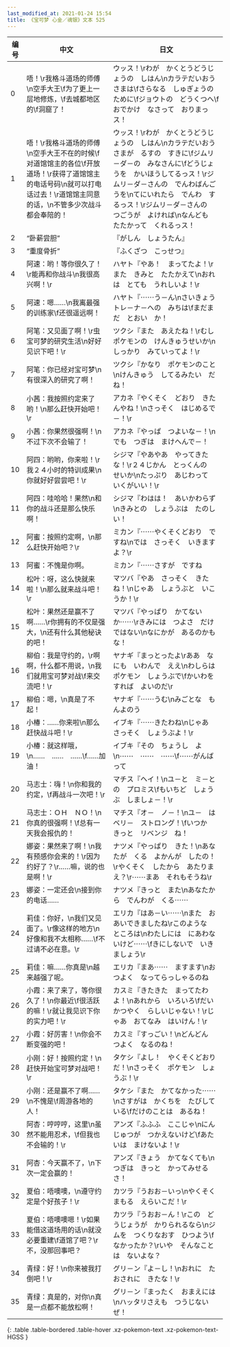 ```yaml
---
last_modified_at: 2021-01-24 15:54
title: 《宝可梦 心金／魂银》文本 525
---
```

| 编号 | 中文 | 日文 |
| ---- | ---- | ---- |
| 0 | 唔！\r我格斗道场的师傅\n空手大王\f为了更上一层地修炼，\f去城都地区的\f洞窟了！ | ウッス！\rわが　かくとうどうじょうの　しはん\nカラテだいおう　さまは\fさらなる　しゅぎょうの　ために\fジョウトの　どうくつへ\fおでかけ　なさって　おりまっス！ |
| 1 | 唔！\r我格斗道场的师傅\n空手大王不在的时候\f对道馆馆主的各位\f开放道场！\r获得了道馆馆主的电话号码\n就可以打电话过去！\r道馆馆主同意的话，\n不管多少次战斗都会奉陪的！ | ウッス！\rわが　かくとうどうじょうの　しはん\nカラテだいおう　さまが　るすの　すきに\fジムリ－ダ－の　みなさんに\fどうじょうを　かいほうしてるっス！\rジムリ－ダ－さんの　でんわばんごうを\nてにいれたら　でんわ　するっス！\rジムリ－ダ－さんの　つごうが　よければ\nなんども　たたかって　くれるっス！ |
| 2 | “卧薪尝胆” | 『がしん　しょうたん』 |
| 3 | “重度骨折” | 『ふくざつ　こっせつ』 |
| 4 | 阿速：哟！等你很久了！\r能再和你战斗\n我很高兴啊！\r | ハヤト『やあ！　まってたよ！\rまた　きみと　たたかえて\nおれは　とても　うれしいよ！\r |
| 5 | 阿速：嗯……\n我离最强的训练家\f还很遥远啊！ | ハヤト『⋯⋯う－ん\nさいきょう　トレ－ナ－への　みちは\fまだまだ　とおい　か！ |
| 6 | 阿笔：又见面了啊！\r虫宝可梦的研究生活\n好好见识下吧！\r | ツクシ『また　あえたね！\rむしポケモンの　けんきゅうせいか\nしっかり　みていってよ！\r |
| 7 | 阿笔：你已经对宝可梦\n有很深入的研究了啊！ | ツクシ『かなり　ポケモンのこと\nけんきゅう　してるみたい　だね！ |
| 8 | 小茜：我按照约定来了哟！\n那么赶快开始吧！\r | アカネ『やくそく　どおり　きたんやね！\nさっそく　はじめるで－！\r |
| 9 | 小茜：你果然很强啊！\n不过下次不会输了！ | アカネ『やっぱ　つよいな－！\nでも　つぎは　まけへんで－！ |
| 10 | 阿四：哟哟，你来啦！\r我２４小时的特训成果\n你就好好尝尝吧！\r | シジマ『やあやあ　やってきたな！\r２４じかん　とっくんの　せいか\nたっぷり　あじわって　いくがいい！\r |
| 11 | 阿四：哇哈哈！果然\n和你的战斗还是那么快乐啊！ | シジマ『わはは！　あいかわらず\nきみとの　しょうぶは　たのしい！ |
| 12 | 阿蜜：按照约定啊，\n那么赶快开始吧？\r | ミカン『⋯⋯やくそくどおり　ですね\nでは　さっそく　いきますよ？\r |
| 13 | 阿蜜：不愧是你啊。 | ミカン『⋯⋯さすが　ですね |
| 14 | 松叶：呀，这么快就来啦！\n那么就来战斗吧！\r | マツバ『やあ　さっそく　きたね！\nじゃあ　しょうぶと　いこうか！\r |
| 15 | 松叶：果然还是赢不了啊……\r你拥有的不仅是强大，\n还有什么其他秘诀的吧！ | マツバ『やっぱり　かてないか⋯⋯\rきみには　つよさ　だけではない\nなにかが　あるのかもな！ |
| 16 | 柳伯：我是守约的，\r啊啊，什么都不用说，\n我们就用宝可梦对战\f来交流吧！\r | ヤナギ『まっとったよ\rああ　なにも　いわんで　ええ\nわしらは　ポケモン　しょうぶで\fかいわを　すれば　よいのだ\r |
| 17 | 柳伯：嗯，\n真是了不起！ | ヤナギ『⋯⋯うむ\nみごとな　もんよのう |
| 18 | 小椿：……你来啦\n那么赶快战斗吧！\r | イブキ『⋯⋯きたわね\nじゃあ　さっそく　しょうぶよ！\r |
| 19 | 小椿：就这样哦，\n……　……　……\f……加油！ | イブキ『その　ちょうし　よ\n⋯⋯　⋯⋯　⋯⋯\f⋯⋯がんばって |
| 20 | 马志士：嗨！\n你和我的约定，\f再战斗一次吧！\r | マチス『ヘイ！\nユ－と　ミ－との　プロミス\fもいちど　しょうぶ　しましょ－！\r |
| 21 | 马志士：ＯＨ　ＮＯ！\n你真的很强啊！\f总有一天我会报仇的！ | マチス『オ－　ノ－！\nユ－　は　ベリ－　ストロング！\fいつか　きっと　リベンジ　ね！ |
| 22 | 娜姿：果然来了啊！\n我有预感你会来的！\r因为约好了？\r……嘛，说的也是啊！\r | ナツメ『やっぱり　きた！\nあなたが　くる　よかんが　したの！\rやくそく　したから　あたりまえ？\r⋯⋯まあ　それもそうね\r |
| 23 | 娜姿：一定还会\n接到你的电话…… | ナツメ『きっと　また\nあなたから　でんわが　くる⋯⋯ |
| 24 | 莉佳：你好，\n我们又见面了。\r像这样的地方\n好像和我不太相称……\f不过请不必在意。\r | エリカ『はあ－い⋯⋯\nまた　おあいできましたね\rこのような　ところは\nわたしには　にあわないけど⋯⋯\fきにしないで　いきましょう\r |
| 25 | 莉佳：嘛……你真是\n越来越强了呢。 | エリカ『まあ⋯⋯　ますます\nおつよく　なってらっしゃるのね |
| 26 | 小霞：来了来了，等你很久了！\n你最近\f很活跃的嘛！\r就让我见识下你的实力吧！\r | カスミ『きたきた　まってたわよ！\nあれから　いろいろ\fだいかつやく　らしいじゃない！\rじゃあ　おてなみ　はいけん！\r |
| 27 | 小霞：好厉害！\n你会不断变强的吧！ | カスミ『すっごい！\nどんどん　つよく　なるのね！ |
| 28 | 小刚：好！按照约定！\n赶快开始宝可梦对战吧！\r | タケシ『よし！　やくそくどおりだ！\nさっそく　ポケモン　しょうぶ！\r |
| 29 | 小刚：还是赢不了啊……\n不愧是\f周游各地的人！ | タケシ『また　かてなかった⋯⋯\nさすがは　かくちを　たびしている\fだけのことは　あるね！ |
| 30 | 阿杏：哼哼哼，这里\n虽然不能用忍术，\f但我也不会输的！\r | アンズ『ふふふ　ここじゃ\nにんじゅつが　つかえないけど\fあたいは　まけないよ！\r |
| 31 | 阿杏：今天赢不了，\n下次一定会赢的！ | アンズ『きょう　かてなくても\nつぎは　きっと　かってみせるさ！ |
| 32 | 夏伯：唔噢噢，\n遵守约定是个好孩子！\r | カツラ『うおお－いっ\nやくそく　まもる　えらいこだ！\r |
| 33 | 夏伯：唔噢噢嗯！\r如果能借这道场用的话\n就没必要重建\f道馆了吧？\r不，没那回事吧？ | カツラ『うおお－ん！\rこの　どうじょうが　かりられるなら\nジムを　つくりなおす　ひつよう\fなかったか？\rいや　そんなことは　ないよな？ |
| 34 | 青绿：好！\n你来被我打倒吧！\r | グリ－ン『よ－し！\nおれに　たおされに　きたな！\r |
| 35 | 青绿：真是的，对你\n真是一点都不能放松啊！ | グリ－ン『まったく　おまえには\nハッタリさえも　つうじないぜ！ |
{: .table .table-bordered .table-hover .xz-pokemon-text .xz-pokemon-text-HGSS }